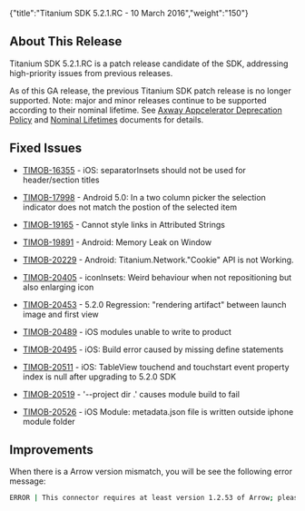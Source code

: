 {"title":"Titanium SDK 5.2.1.RC - 10 March 2016","weight":"150"}

## About This Release

Titanium SDK 5.2.1.RC is a patch release candidate of the SDK, addressing high-priority issues from previous releases.

As of this GA release, the previous Titanium SDK patch release is no longer supported. Note: major and minor releases continue to be supported according to their nominal lifetime. See [Axway Appcelerator Deprecation Policy](/docs/appc/AMPLIFY_Appcelerator_Services_Overview/Axway_Appcelerator_Deprecation_Policy/) and [Nominal Lifetimes](/docs/appc/AMPLIFY_Appcelerator_Services_Overview/Axway_Appcelerator_Product_Lifecycle/#nominal-lifetimes) documents for details.

## Fixed Issues

* [TIMOB-16355](https://jira.appcelerator.org/browse/TIMOB-16355) - iOS: separatorInsets should not be used for header/section titles

* [TIMOB-17998](https://jira.appcelerator.org/browse/TIMOB-17998) - Android 5.0: In a two column picker the selection indicator does not match the postion of the selected item

* [TIMOB-19165](https://jira.appcelerator.org/browse/TIMOB-19165) - Cannot style links in Attributed Strings

* [TIMOB-19891](https://jira.appcelerator.org/browse/TIMOB-19891) - Android: Memory Leak on Window

* [TIMOB-20229](https://jira.appcelerator.org/browse/TIMOB-20229) - Android: Titanium.Network."Cookie" API is not Working.

* [TIMOB-20405](https://jira.appcelerator.org/browse/TIMOB-20405) - iconInsets: Weird behaviour when not repositioning but also enlarging icon

* [TIMOB-20453](https://jira.appcelerator.org/browse/TIMOB-20453) - 5.2.0 Regression: "rendering artifact" between launch image and first view

* [TIMOB-20489](https://jira.appcelerator.org/browse/TIMOB-20489) - iOS modules unable to write to product

* [TIMOB-20495](https://jira.appcelerator.org/browse/TIMOB-20495) - iOS: Build error caused by missing define statements

* [TIMOB-20511](https://jira.appcelerator.org/browse/TIMOB-20511) - iOS: TableView touchend and touchstart event property index is null after upgrading to 5.2.0 SDK

* [TIMOB-20519](https://jira.appcelerator.org/browse/TIMOB-20519) - '--project dir .' causes module build to fail

* [TIMOB-20526](https://jira.appcelerator.org/browse/TIMOB-20526) - iOS Module: metadata.json file is written outside iphone module folder

## Improvements

When there is a Arrow version mismatch, you will be see the following error message:

```bash
ERROR | This connector requires at least version 1.2.53 of Arrow; please run `appc use latest`.
```
